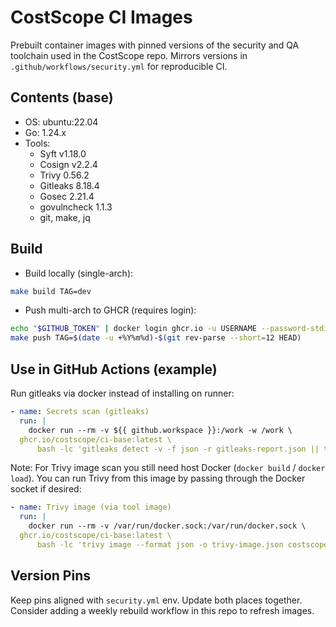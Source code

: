 # CostScope CI Images

Prebuilt container images with pinned versions of the security and QA toolchain used in the CostScope repo. Mirrors versions in `.github/workflows/security.yml` for reproducible CI.

## Contents (base)

- OS: ubuntu:22.04
- Go: 1.24.x
- Tools:
  - Syft v1.18.0
  - Cosign v2.2.4
  - Trivy 0.56.2
  - Gitleaks 8.18.4
  - Gosec 2.21.4
  - govulncheck 1.1.3
  - git, make, jq

## Build

- Build locally (single-arch):

```sh
make build TAG=dev
```

- Push multi-arch to GHCR (requires login):

```sh
echo "$GITHUB_TOKEN" | docker login ghcr.io -u USERNAME --password-stdin
make push TAG=$(date -u +%Y%m%d)-$(git rev-parse --short=12 HEAD)
```

## Use in GitHub Actions (example)

Run gitleaks via docker instead of installing on runner:

```yaml
- name: Secrets scan (gitleaks)
  run: |
    docker run --rm -v ${{ github.workspace }}:/work -w /work \
  ghcr.io/costscope/ci-base:latest \
      bash -lc 'gitleaks detect -v -f json -r gitleaks-report.json || true'
```

Note: For Trivy image scan you still need host Docker (`docker build` / `docker load`). You can run Trivy from this image by passing through the Docker socket if desired:

```yaml
- name: Trivy image (via tool image)
  run: |
    docker run --rm -v /var/run/docker.sock:/var/run/docker.sock \
  ghcr.io/costscope/ci-base:latest \
      bash -lc 'trivy image --format json -o trivy-image.json costscope:ci'
```

## Version Pins

Keep pins aligned with `security.yml` env. Update both places together. Consider adding a weekly rebuild workflow in this repo to refresh images.
